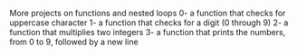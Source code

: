 More projects on functions and nested loops
0- a function that checks for uppercase character
1- a function that checks for a digit (0 through 9)
2- a function that multiplies two integers
3- a function that prints the numbers, from 0 to 9, followed by a new line
